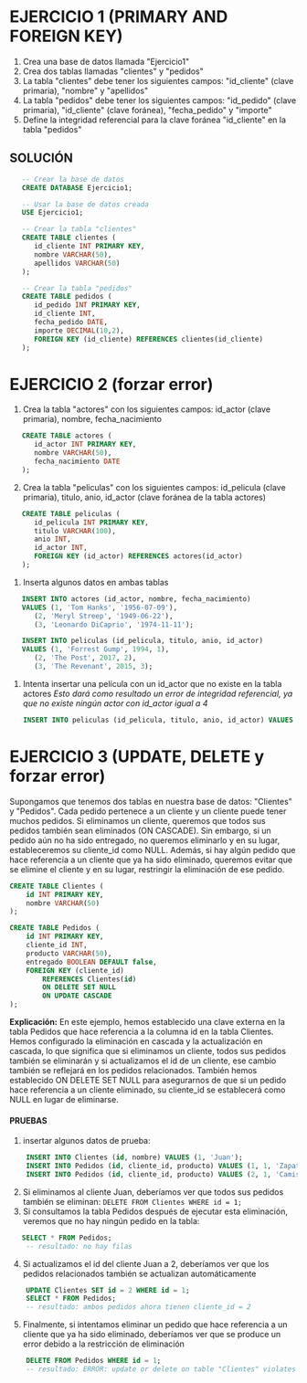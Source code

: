 # EJERCICIO 1 (PRIMARY AND FOREIGN KEY)

1. Crea una base de datos llamada "Ejercicio1"
2. Crea dos tablas llamadas "clientes" y "pedidos"
3. La tabla "clientes" debe tener los siguientes campos: "id_cliente" (clave primaria), "nombre" y "apellidos"
4. La tabla "pedidos" debe tener los siguientes campos: "id_pedido" (clave primaria), "id_cliente" (clave foránea), "fecha_pedido" y "importe"
5. Define la integridad referencial para la clave foránea "id_cliente" en la tabla "pedidos"

## SOLUCIÓN

~~~sql
   -- Crear la base de datos
   CREATE DATABASE Ejercicio1;

   -- Usar la base de datos creada
   USE Ejercicio1;

   -- Crear la tabla "clientes"
   CREATE TABLE clientes (
      id_cliente INT PRIMARY KEY,
      nombre VARCHAR(50),
      apellidos VARCHAR(50)
   );

   -- Crear la tabla "pedidos"
   CREATE TABLE pedidos (
      id_pedido INT PRIMARY KEY,
      id_cliente INT,
      fecha_pedido DATE,
      importe DECIMAL(10,2),
      FOREIGN KEY (id_cliente) REFERENCES clientes(id_cliente)
   );
~~~

# EJERCICIO 2 (forzar error)

1. Crea la tabla "actores" con los siguientes campos: id_actor (clave primaria), nombre, fecha_nacimiento

~~~sql
   CREATE TABLE actores (
      id_actor INT PRIMARY KEY,
      nombre VARCHAR(50),
      fecha_nacimiento DATE
   );
~~~

2. Crea la tabla "peliculas" con los siguientes campos: id_pelicula (clave primaria), titulo, anio, id_actor (clave foránea de la tabla actores)

~~~sql
   CREATE TABLE peliculas (
      id_pelicula INT PRIMARY KEY,
      titulo VARCHAR(100),
      anio INT,
      id_actor INT,
      FOREIGN KEY (id_actor) REFERENCES actores(id_actor)
   );
~~~

1. Inserta algunos datos en ambas tablas

~~~sql
   INSERT INTO actores (id_actor, nombre, fecha_nacimiento)
   VALUES (1, 'Tom Hanks', '1956-07-09'),
      (2, 'Meryl Streep', '1949-06-22'),
      (3, 'Leonardo DiCaprio', '1974-11-11');

   INSERT INTO peliculas (id_pelicula, titulo, anio, id_actor)
   VALUES (1, 'Forrest Gump', 1994, 1),
      (2, 'The Post', 2017, 2),
      (3, 'The Revenant', 2015, 3);
~~~

1. Intenta insertar una película con un id_actor que no existe en la tabla actores
   *Esto dará como resultado un error de integridad referencial, ya que no existe ningún actor con id_actor igual a 4*

   ~~~sql
   INSERT INTO peliculas (id_pelicula, titulo, anio, id_actor) VALUES (4, 'Inception', 2010, 4);
   ~~~

# EJERCICIO 3 (UPDATE, DELETE y forzar error)

Supongamos que tenemos dos tablas en nuestra base de datos: "Clientes" y "Pedidos". Cada pedido pertenece a un cliente y un cliente puede tener muchos pedidos. Si eliminamos un cliente, queremos que todos sus pedidos también sean eliminados (ON CASCADE). Sin embargo, si un pedido aún no ha sido entregado, no queremos eliminarlo y en su lugar, estableceremos su cliente_id como NULL. Además, si hay algún pedido que hace referencia a un cliente que ya ha sido eliminado, queremos evitar que se elimine el cliente y en su lugar, restringir la eliminación de ese pedido.

~~~sql
CREATE TABLE Clientes (
    id INT PRIMARY KEY,
    nombre VARCHAR(50)
);

CREATE TABLE Pedidos (
    id INT PRIMARY KEY,
    cliente_id INT,
    producto VARCHAR(50),
    entregado BOOLEAN DEFAULT false,
    FOREIGN KEY (cliente_id)
        REFERENCES Clientes(id)
        ON DELETE SET NULL
        ON UPDATE CASCADE
);
~~~

**Explicación:** En este ejemplo, hemos establecido una clave externa en la tabla Pedidos que hace referencia a la columna id en la tabla Clientes. Hemos configurado la eliminación en cascada y la actualización en cascada, lo que significa que si eliminamos un cliente, todos sus pedidos también se eliminarán y si actualizamos el id de un cliente, ese cambio también se reflejará en los pedidos relacionados. También hemos establecido ON DELETE SET NULL para asegurarnos de que si un pedido hace referencia a un cliente eliminado, su cliente_id se establecerá como NULL en lugar de eliminarse.

#### PRUEBAS

1. insertar algunos datos de prueba:
 
~~~sql
    INSERT INTO Clientes (id, nombre) VALUES (1, 'Juan');
    INSERT INTO Pedidos (id, cliente_id, producto) VALUES (1, 1, 'Zapatos');
    INSERT INTO Pedidos (id, cliente_id, producto) VALUES (2, 1, 'Camisa');
~~~

2. Si eliminamos al cliente Juan, deberíamos ver que todos sus pedidos también se eliminan:
   ``DELETE FROM Clientes WHERE id = 1;``
3. Si consultamos la tabla Pedidos después de ejecutar esta eliminación, veremos que no hay ningún pedido en la tabla:

~~~sql
   SELECT * FROM Pedidos;
    -- resultado: no hay filas
~~~

4. Si actualizamos el id del cliente Juan a 2, deberíamos ver que los pedidos relacionados también se actualizan automáticamente

~~~sql
    UPDATE Clientes SET id = 2 WHERE id = 1;
    SELECT * FROM Pedidos;
    -- resultado: ambos pedidos ahora tienen cliente_id = 2
~~~

5. Finalmente, si intentamos eliminar un pedido que hace referencia a un cliente que ya ha sido eliminado, deberíamos ver que se produce un error debido a la restricción de eliminación

~~~sql
    DELETE FROM Pedidos WHERE id = 1;
    -- resultado: ERROR: update or delete on table "Clientes" violates foreign key constraint "pedidos_cliente_id_fkey" on table "Pedidos"
~~~
